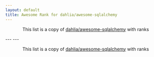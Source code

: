 ```yaml
---
layout: default
title: Awesome Rank for dahlia/awesome-sqlalchemy
---
```


<p align="center">
	This list is a copy of <a href="https://github.com/dahlia/awesome-sqlalchemy">dahlia/awesome-sqlalchemy</a> with ranks
</p>
---
---
<p align="center">
	This list is a copy of <a href="https://github.com/dahlia/awesome-sqlalchemy">dahlia/awesome-sqlalchemy</a> with ranks
</p>
